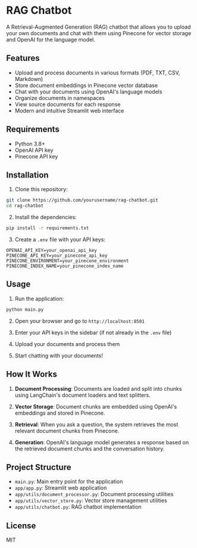 # RAG Chatbot

A Retrieval-Augmented Generation (RAG) chatbot that allows you to upload your own documents and chat with them using Pinecone for vector storage and OpenAI for the language model.

## Features

- Upload and process documents in various formats (PDF, TXT, CSV, Markdown)
- Store document embeddings in Pinecone vector database
- Chat with your documents using OpenAI's language models
- Organize documents in namespaces
- View source documents for each response
- Modern and intuitive Streamlit web interface

## Requirements

- Python 3.8+
- OpenAI API key
- Pinecone API key

## Installation

1. Clone this repository:
```bash
git clone https://github.com/yourusername/rag-chatbot.git
cd rag-chatbot
```

2. Install the dependencies:
```bash
pip install -r requirements.txt
```

3. Create a `.env` file with your API keys:
```
OPENAI_API_KEY=your_openai_api_key
PINECONE_API_KEY=your_pinecone_api_key
PINECONE_ENVIRONMENT=your_pinecone_environment
PINECONE_INDEX_NAME=your_pinecone_index_name
```

## Usage

1. Run the application:
```bash
python main.py
```

2. Open your browser and go to `http://localhost:8501`

3. Enter your API keys in the sidebar (if not already in the `.env` file)

4. Upload your documents and process them

5. Start chatting with your documents!

## How It Works

1. **Document Processing**: Documents are loaded and split into chunks using LangChain's document loaders and text splitters.

2. **Vector Storage**: Document chunks are embedded using OpenAI's embeddings and stored in Pinecone.

3. **Retrieval**: When you ask a question, the system retrieves the most relevant document chunks from Pinecone.

4. **Generation**: OpenAI's language model generates a response based on the retrieved document chunks and the conversation history.

## Project Structure

- `main.py`: Main entry point for the application
- `app/app.py`: Streamlit web application
- `app/utils/document_processor.py`: Document processing utilities
- `app/utils/vector_store.py`: Vector store management utilities
- `app/utils/chatbot.py`: RAG chatbot implementation

## License

MIT 